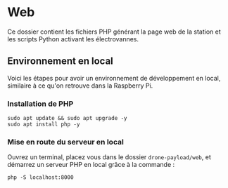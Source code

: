 # Web

Ce dossier contient les fichiers PHP générant la page web de la station et les scripts Python activant les électrovannes.

## Environnement en local

Voici les étapes pour avoir un environnement de développement en local, similaire à ce qu'on retrouve dans la Raspberry Pi.

### Installation de PHP

```
sudo apt update && sudo apt upgrade -y
sudo apt install php -y
```

### Mise en route du serveur en local

Ouvrez un terminal, placez vous dans le dossier `drone-payload/web`, et démarrez un serveur PHP en local grâce à la commande :
```
php -S localhost:8000
```
